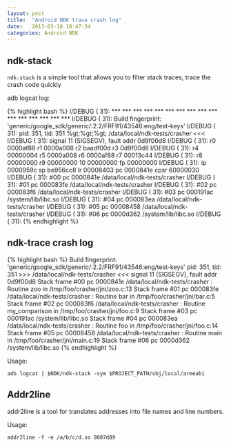 ```yaml
---
layout: post
title:  "Android NDK trace crash log"
date:   2013-03-18 18:47:34
categories: Android NDK
---
```


ndk-stack
-------

`ndk-stack` is a simple tool that allows you to filter stack traces, trace the crash code quickly

adb logcat log:

{% highlight bash %}
    I/DEBUG   (   31): *** *** *** *** *** *** *** *** *** *** *** *** *** *** *** ***
    I/DEBUG   (   31): Build fingerprint: 'generic/google_sdk/generic/:2.2/FRF91/43546:eng/test-keys'
    I/DEBUG   (   31): pid: 351, tid: 351  %gt;%gt;%gt; /data/local/ndk-tests/crasher <<<
    I/DEBUG   (   31): signal 11 (SIGSEGV), fault addr 0d9f00d8
    I/DEBUG   (   31):  r0 0000af88  r1 0000a008  r2 baadf00d  r3 0d9f00d8
    I/DEBUG   (   31):  r4 00000004  r5 0000a008  r6 0000af88  r7 00013c44
    I/DEBUG   (   31):  r8 00000000  r9 00000000  10 00000000  fp 00000000
    I/DEBUG   (   31):  ip 0000959c  sp be956cc8  lr 00008403  pc 0000841e  cpsr 60000030
    I/DEBUG   (   31):          #00  pc 0000841e  /data/local/ndk-tests/crasher
    I/DEBUG   (   31):          #01  pc 000083fe  /data/local/ndk-tests/crasher
    I/DEBUG   (   31):          #02  pc 000083f6  /data/local/ndk-tests/crasher
    I/DEBUG   (   31):          #03  pc 000191ac  /system/lib/libc.so
    I/DEBUG   (   31):          #04  pc 000083ea  /data/local/ndk-tests/crasher
    I/DEBUG   (   31):          #05  pc 00008458  /data/local/ndk-tests/crasher
    I/DEBUG   (   31):          #06  pc 0000d362  /system/lib/libc.so
    I/DEBUG   (   31):
{% endhighlight %}

ndk-trace crash log
-------------------

{% highlight bash %}
    Build fingerprint: 'generic/google_sdk/generic/:2.2/FRF91/43546:eng/test-keys'
    pid: 351, tid: 351  >>> /data/local/ndk-tests/crasher <<<
    signal 11 (SIGSEGV), fault addr 0d9f00d8
    Stack frame #00  pc 0000841e  /data/local/ndk-tests/crasher : Routine zoo in /tmp/foo/crasher/jni/zoo.c:13
    Stack frame #01  pc 000083fe  /data/local/ndk-tests/crasher : Routine bar in /tmp/foo/crasher/jni/bar.c:5
    Stack frame #02  pc 000083f6  /data/local/ndk-tests/crasher : Routine my_comparison in /tmp/foo/crasher/jni/foo.c:9
    Stack frame #03  pc 000191ac  /system/lib/libc.so
    Stack frame #04  pc 000083ea  /data/local/ndk-tests/crasher : Routine foo in /tmp/foo/crasher/jni/foo.c:14
    Stack frame #05  pc 00008458  /data/local/ndk-tests/crasher : Routine main in /tmp/foo/crasher/jni/main.c:19
    Stack frame #06  pc 0000d362  /system/lib/libc.so
{% endhighlight %}

Usage:

`adb logcat | $NDK/ndk-stack -sym $PROJECT_PATH/obj/local/armeabi`

Addr2line
---------

addr2line is a tool for translates addresses into file names and line numbers.

Usage:

`addr2line -f -e /a/b/c/d.so 0007d89`

